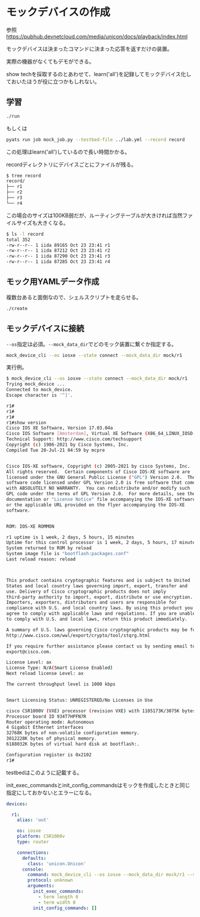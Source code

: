 # モックデバイスの作成

参照 https://pubhub.devnetcloud.com/media/unicon/docs/playback/index.html

モックデバイスは決まったコマンドに決まった応答を返すだけの装置。

実際の機器がなくてもデモができる。

show techを採取するのとあわせて、learn('all')を記録してモックデバイス化しておいたほうが役に立つかもしれない。


## 学習

```bash
./run
```

もしくは

```bash
pyats run job mock_job.py --testbed-file ../lab.yml --record record
```

この処理はlearn('all')しているので長い時間かかる。

recordディレクトリにデバイスごとにファイルが残る。

```bash
$ tree record
record/
├── r1
├── r2
├── r3
└── r4
```

この場合のサイズは100KB弱だが、ルーティングテーブルが大きければ当然ファイルサイズも大きくなる。

```bash
$ ls -l record
total 352
-rw-r--r-- 1 iida 89165 Oct 23 23:41 r1
-rw-r--r-- 1 iida 87212 Oct 23 23:41 r2
-rw-r--r-- 1 iida 87290 Oct 23 23:41 r3
-rw-r--r-- 1 iida 87285 Oct 23 23:41 r4
```

## モック用YAMLデータ作成

複数台あると面倒なので、シェルスクリプトを走らせる。

```bash
./create
```

## モックデバイスに接続

`--os`指定は必須。`--mock_data_dir`でどのモック装置に繋ぐか指定する。

```bash
mock_device_cli --os iosxe --state connect --mock_data_dir mock/r1
```

実行例。

```bash
$ mock_device_cli --os iosxe --state connect --mock_data_dir mock/r1
Trying mock_device ...
Connected to mock_device.
Escape character is '^]'.

r1#
r1#
r1#
r1#show version
Cisco IOS XE Software, Version 17.03.04a
Cisco IOS Software [Amsterdam], Virtual XE Software (X86_64_LINUX_IOSD-UNIVERSALK9-M), Version 17.3.4a, RELEASE SOFTWARE (fc3)
Technical Support: http://www.cisco.com/techsupport
Copyright (c) 1986-2021 by Cisco Systems, Inc.
Compiled Tue 20-Jul-21 04:59 by mcpre


Cisco IOS-XE software, Copyright (c) 2005-2021 by cisco Systems, Inc.
All rights reserved.  Certain components of Cisco IOS-XE software are
licensed under the GNU General Public License ("GPL") Version 2.0.  The
software code licensed under GPL Version 2.0 is free software that comes
with ABSOLUTELY NO WARRANTY.  You can redistribute and/or modify such
GPL code under the terms of GPL Version 2.0.  For more details, see the
documentation or "License Notice" file accompanying the IOS-XE software,
or the applicable URL provided on the flyer accompanying the IOS-XE
software.


ROM: IOS-XE ROMMON

r1 uptime is 1 week, 2 days, 5 hours, 15 minutes
Uptime for this control processor is 1 week, 2 days, 5 hours, 17 minutes
System returned to ROM by reload
System image file is "bootflash:packages.conf"
Last reload reason: reload



This product contains cryptographic features and is subject to United
States and local country laws governing import, export, transfer and
use. Delivery of Cisco cryptographic products does not imply
third-party authority to import, export, distribute or use encryption.
Importers, exporters, distributors and users are responsible for
compliance with U.S. and local country laws. By using this product you
agree to comply with applicable laws and regulations. If you are unable
to comply with U.S. and local laws, return this product immediately.

A summary of U.S. laws governing Cisco cryptographic products may be found at:
http://www.cisco.com/wwl/export/crypto/tool/stqrg.html

If you require further assistance please contact us by sending email to
export@cisco.com.

License Level: ax
License Type: N/A(Smart License Enabled)
Next reload license Level: ax

The current throughput level is 1000 kbps


Smart Licensing Status: UNREGISTERED/No Licenses in Use

cisco CSR1000V (VXE) processor (revision VXE) with 1105173K/3075K bytes of memory.
Processor board ID 934T7HPFN7R
Router operating mode: Autonomous
4 Gigabit Ethernet interfaces
32768K bytes of non-volatile configuration memory.
3012228K bytes of physical memory.
6188032K bytes of virtual hard disk at bootflash:.

Configuration register is 0x2102
r1#
```

testbedはこのように記載する。

init_exec_commandsとinit_config_commandsはモックを作成したときと同じ指定にしておかないとエラーになる。

```yaml
devices:

  r1:
    alias: 'uut'

    os: iosxe
    platform: CSR1000v
    type: router

    connections:
      defaults:
        class: 'unicon.Unicon'
      console:
        command: mock_device_cli --os iosxe --mock_data_dir mock/r1 --state connect
        protocol: unknown
        arguments:
          init_exec_commands:
            - term length 0
            - term width 0
          init_config_commands: []
```
